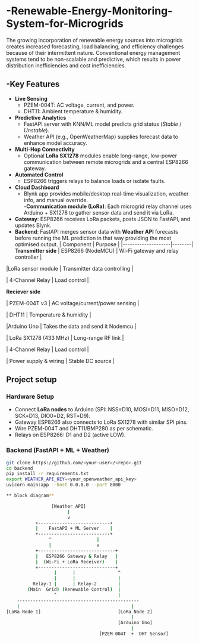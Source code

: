# -Renewable-Energy-Monitoring-System-for-Microgrids
The growing incorporation of renewable energy sources into microgrids creates increased forecasting, load balancing, and efficiency challenges because of their intermittent nature. Conventional energy management systems tend to be non-scalable and predictive, which results in power distribution inefficiencies and cost inefficiencies. 
## -Key Features
- **Live Sensing**  
  - PZEM-004T: AC voltage, current, and power.  
  - DHT11: Ambient temperature & humidity.  
- **Predictive Analytics**  
  - FastAPI server with KNN/ML model predicts grid status (*Stable* / *Unstable*).  
  - Weather API (e.g., OpenWeatherMap) supplies forecast data to enhance model accuracy.  
- **Multi-Hop Connectivity**  
  - Optional **LoRa SX1278** modules enable long-range, low-power communication between remote microgrids and a central ESP8266 gateway.  
- **Automated Control**  
  - ESP8266 triggers relays to balance loads or isolate faults.  
- **Cloud Dashboard**  
  - Blynk app provides mobile/desktop real-time visualization, weather info, and manual override.  
-**Communication module (LoRa)**: Each microgrid relay channel uses Arduino + SX1278 to gather sensor data and send it via LoRa.
- **Gateway**: ESP8266 receives LoRa packets, posts JSON to FastAPI, and updates Blynk.
- **Backend**: FastAPI merges sensor data with **Weather API** forecasts before running the ML prediction in that way providing the most optimised output.
| Component          | Purpose |
|--------------------|--------|
**Transmitter side**
| ESP8266 (NodeMCU)  | Wi-Fi gateway and relay controller |

|LoRa sensor module  | Transmitter data controlling       |

| 4-Channel Relay    | Load control                       |

**Reciever side**

| PZEM-004T v3       | AC voltage/current/power sensing   |

| DHT11              | Temperature & humidity             |

|Arduino Uno         | Takes the data and send it Nodemcu |

| LoRa SX1278 (433 MHz) | Long-range RF link              |

| 4-Channel Relay       |       Load control              |

| Power supply & wiring | Stable DC source                |

##  Project setup ##

### Hardware Setup
- Connect **LoRa nodes** to Arduino (SPI: NSS=D10, MOSI=D11, MISO=D12, SCK=D13, DIO0=D2, RST=D9).
- Gateway ESP8266 also connects to LoRa SX1278 with similar SPI pins.
- Wire PZEM-004T and DHT11/BMP280 as per schematic.
- Relays on ESP8266: D1 and D2 (active LOW).

### Backend (FastAPI + ML + Weather)
```bash
git clone https://github.com/<your-user>/<repo>.git
cd backend
pip install -r requirements.txt
export WEATHER_API_KEY=<your_openweather_api_key>
uvicorn main:app --host 0.0.0.0 --port 8000

** block diagram**

                 [Weather API]
                       |
                       v
           +---------------------------+
           |    FastAPI + ML Server    |
           +---------------------------+
                ^                 |
                |                 v
           +-----------------------------+
           |   ESP8266 Gateway & Relay   |
           |  (Wi-Fi + LoRa Receiver)    |
           +-----------------------------+
                  |      |                ^
                  |      |                |
          Relay-1 |      | Relay-2        |
        (Main  Grid) (Renewable Control)  |
                  ^                       |
    ----------------------------------------------
    |                                          |
[LoRa Node 1]                             [LoRa Node 2]
                                               |
                                          [Arduino Uno]
                                               |
                                   [PZEM-004T  +  DHT Sensor]
